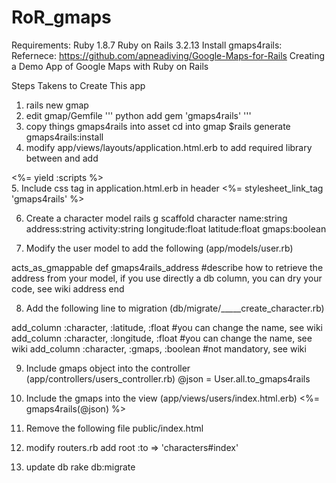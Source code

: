 RoR_gmaps
=========

Requirements: 
Ruby 1.8.7
Ruby on Rails 3.2.13 
Install gmaps4rails: 
Refernece: https://github.com/apneadiving/Google-Maps-for-Rails 
Creating a Demo App of Google Maps with Ruby on Rails


Steps Takens to Create This app

1. rails new gmap
2. edit gmap/Gemfile
''' python
	add gem 'gmaps4rails'
'''
3. copy things gmaps4rails into asset
	cd into gmap
	$rails generate gmaps4rails:install
4. modify app/views/layouts/application.html.erb to add required library 
between </body> and </html>
add 
<footer>
<%= yield :scripts %> 
</footer>
5. Include css tag in application.html.erb in header
<%= stylesheet_link_tag 'gmaps4rails' %> 

6. Create a character model 
rails g scaffold character name:string address:string activity:string longitude:float latitude:float gmaps:boolean 

7. Modify the user model to add the following (app/models/user.rb)

acts_as_gmappable
def gmaps4rails_address
#describe how to retrieve the address from your model, if you use directly a db column, you can dry your code, see wiki
address
end

8. Add the following line to migration (db/migrate/_____create_character.rb)

add_column :character, :latitude,  :float #you can change the name, see wiki
add_column :character, :longitude, :float #you can change the name, see wiki
add_column :character, :gmaps, :boolean #not mandatory, see wiki

9. Include gmaps object into the controller (app/controllers/users_controller.rb)
@json = User.all.to_gmaps4rails
10. Include the gmaps into the view (app/views/users/index.html.erb)
<%= gmaps4rails(@json) %>

11. Remove the following file 
public/index.html

12. modify routers.rb add 
root :to => 'characters#index'
13. update db
rake db:migrate